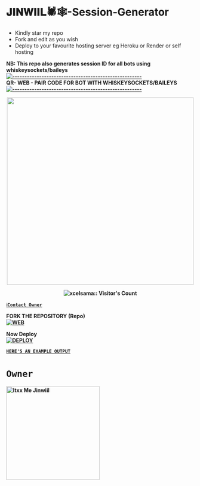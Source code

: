 # 𝐉𝚰𝚴𝐖𝚰𝚰𝐋🕷️🕸️-Session-Generator
- Kindly star my repo
- Fork and edit as you wish
- Deploy to your favourite hosting server eg Heroku or Render or self hosting

<strong>NB:<strong/> This repo also generates session ID for all bots using whiskeysockets/baileys
[![-----------------------------------------------------](https://raw.githubusercontent.com/andreasbm/readme/master/assets/lines/colored.png)](#table-of-contents)
<br/>QR- WEB - PAIR CODE FOR BOT WITH WHISKEYSOCKETS/BAILEYS
[![-----------------------------------------------------](https://raw.githubusercontent.com/andreasbm/readme/master/assets/lines/colored.png)](#table-of-contents)
<p align="center">
   <a href="https://github.com/finjohns">
    <img src="https://files.catbox.moe/mardx0.jpg" width="500">
     
</a>
 <p align="center"><img src="https://profile-counter.glitch.me/{finjohns}/count.svg" alt="xcelsama:: Visitor's Count" /></p>



[`ℹ️Contact Owner`](https://wa.me/254769365617)

FORK THE REPOSITORY (Repo) 
    <br>
<a href="https://github.com/Finjohns/Jinwiil-session/fork"><img title="WEB" src="https://img.shields.io/badge/FORK Jinwiil-QR?color=black&style=for-the-badge&logo=stackshare"></a>

Now Deploy
    <br>
<a href='https://dashboard.heroku.com/new?template=https://github.com/Finjohns/Jinwiil-session' target="_blank"><img alt='DEPLOY' src='https://img.shields.io/badge/-DEPLOY-black?style=for-the-badge&logo=heroku&logoColor=white'/>

[`HERE'S AN EXAMPLE OUTPUT`](https://wasi-session-test-2d5de70f8522.herokuapp.com)
# `Owner`

 <a href="https://github.com/finjohns"><img src="https://files.catbox.moe/5spk6x.jpg" width="250" height="250" alt="Itxx Me Jinwiil"/></a>

